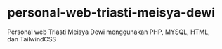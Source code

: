 # personal-web-triasti-meisya-dewi
Personal web Triasti Meisya Dewi menggunakan PHP, MYSQL, HTML, dan TailwindCSS
